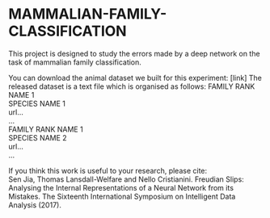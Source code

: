 # MAMMALIAN-FAMILY-CLASSIFICATION
This project  is designed to study the errors made by a deep network on the task of mammalian family classification. 

You can download the animal dataset we built for this experiment: [link]
The released dataset is a text file which is organised as follows:
FAMILY RANK NAME 1  
SPECIES NAME 1  
url...  
...  
FAMILY RANK NAME 1  
SPECIES NAME 2  
url...  
...  
  
If you think this work is useful to your research, please cite:  
Sen Jia, Thomas Lansdall-Welfare and Nello Cristianini. Freudian Slips: Analysing the Internal Representations of a Neural Network from its
Mistakes. The Sixteenth International Symposium on Intelligent Data Analysis (2017).
